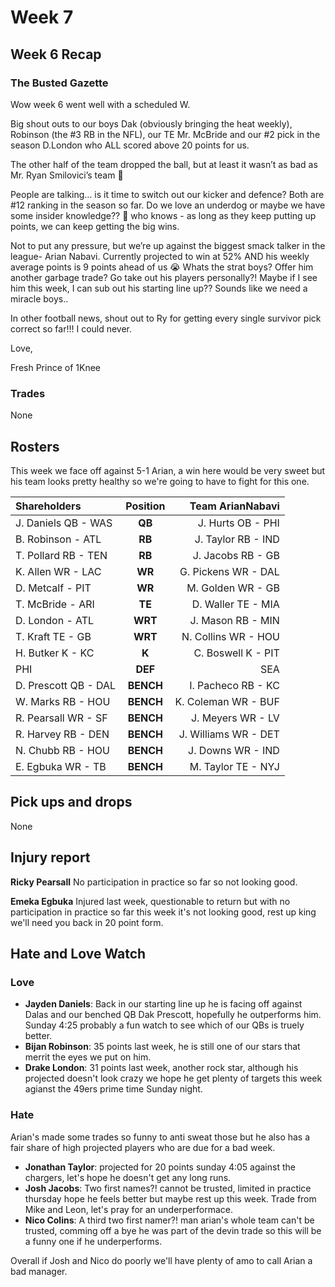 # Week 7

## Week 6 Recap

### The Busted Gazette

Wow week 6 went well with a scheduled W.

Big shout outs to our boys Dak (obviously bringing the heat weekly), Robinson (the #3 RB in the NFL), our TE Mr. McBride and our #2 pick in the season D.London who ALL scored above 20 points for us.

The other half of the team dropped the ball, but at least it wasn’t as bad as Mr. Ryan Smilovici’s team 👀

People are talking… is it time to switch out our kicker and defence? Both are #12 ranking in the season so far. Do we love an underdog or maybe we have some insider knowledge?? 🤔 who knows - as long as they keep putting up points, we can keep getting the big wins.

Not to put any pressure, but we’re up against the biggest smack talker in the league- Arian Nabavi. Currently projected to win at 52% AND his weekly average points is 9 points ahead of us 😭 Whats the strat boys? Offer him another garbage trade? Go take out his players personally?! Maybe if I see him this week, I can sub out his starting line up?? Sounds like we need a miracle boys..

In other football news, shout out to Ry for getting every single survivor pick correct so far!!! I could never.

Love,

Fresh Prince of 1Knee

### Trades

None

## Rosters

This week we face off against 5-1 Arian, a win here would be very sweet but his team looks pretty healthy so we're going to have to fight for this one.

| **Shareholders**     | **Position** | **Team ArianNabavi** |
| :------------------- | :----------: | -------------------: |
| J. Daniels QB - WAS  |    **QB**    |    J. Hurts OB - PHI |
| B. Robinson - ATL    |    **RB**    |   J. Taylor RB - IND |
| T. Pollard RB - TEN  |    **RB**    |    J. Jacobs RB - GB |
| K. Allen WR - LAC    |    **WR**    |  G. Pickens WR - DAL |
| D. Metcalf - PIT     |    **WR**    |    M. Golden WR - GB |
| T. McBride - ARI     |    **TE**    |   D. Waller TE - MIA |
| D. London - ATL      |   **WRT**    |    J. Mason RB - MIN |
| T. Kraft TE - GB     |   **WRT**    |  N. Collins WR - HOU |
| H. Butker K - KC     |    **K**     |   C. Boswell K - PIT |
| PHI                  |   **DEF**    |                  SEA |
| D. Prescott QB - DAL |  **BENCH**   |   I. Pacheco RB - KC |
| W. Marks RB - HOU    |  **BENCH**   |  K. Coleman WR - BUF |
| R. Pearsall WR - SF  |  **BENCH**   |    J. Meyers WR - LV |
| R. Harvey RB - DEN   |  **BENCH**   | J. Williams WR - DET |
| N. Chubb RB - HOU    |  **BENCH**   |    J. Downs WR - IND |
| E. Egbuka WR - TB    |  **BENCH**   |   M. Taylor TE - NYJ |

## Pick ups and drops

None

## Injury report

**Ricky Pearsall** No participation in practice so far so not looking good.

**Emeka Egbuka** Injured last week, questionable to return but with no participation in practice so far this week it's not looking good, rest up king we'll need you back in 20 point form.

## Hate and Love Watch

### Love

-   **Jayden Daniels**: Back in our starting line up he is facing off against Dalas and our benched QB Dak Prescott, hopefully he outperforms him. Sunday 4:25 probably a fun watch to see which of our QBs is truely better.
-   **Bijan Robinson**: 35 points last week, he is still one of our stars that merrit the eyes we put on him.
-   **Drake London**: 31 points last week, another rock star, although his projected doesn't look crazy we hope he get plenty of targets this week agianst the 49ers prime time Sunday night.

### Hate

Arian's made some trades so funny to anti sweat those but he also has a fair share of high projected players who are due for a bad week.

-   **Jonathan Taylor**: projected for 20 points sunday 4:05 against the chargers, let's hope he doesn't get any long runs.
-   **Josh Jacobs**: Two first names?! cannot be trusted, limited in practice thursday hope he feels better but maybe rest up this week. Trade from Mike and Leon, let's pray for an underperformace.
-   **Nico Colins**: A third two first namer?! man arian's whole team can't be trusted, comming off a bye he was part of the devin trade so this will be a funny one if he underperforms.

Overall if Josh and Nico do poorly we'll have plenty of amo to call Arian a bad manager.
